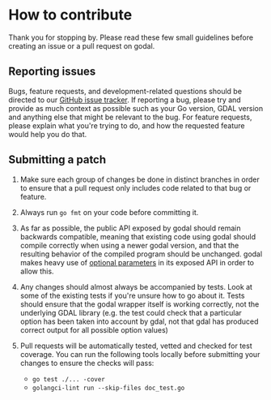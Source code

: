 # How to contribute #

Thank you for stopping by. Please read these few small guidelines before
creating an issue or a pull request on godal.


## Reporting issues ##

Bugs, feature requests, and development-related questions should be directed to
our [GitHub issue tracker](https://github.com/airbusgeo/godal/issues).  If
reporting a bug, please try and provide as much context as possible such as
your Go version, GDAL version and anything else that might be relevant to
the bug.  For feature requests, please explain what you're trying to do, and
how the requested feature would help you do that.

## Submitting a patch ##

  1. Make sure each group of changes be done in distinct branches in order to
     ensure that a pull request only includes code related to that bug or feature.

  1. Always run `go fmt` on your code before committing it.

  1. As far as possible, the public API exposed by godal should remain backwards
     compatible, meaning that existing code using godal should compile correctly
     when using a newer godal version, and that the resulting behavior of the
     compiled program should be unchanged. godal makes heavy use of
     [optional parameters](https://dave.cheney.net/2014/10/17/functional-options-for-friendly-apis)
     in its exposed API in order to allow this.

  1. Any changes should almost always be accompanied by tests. Look at some of
     the existing tests if you're unsure how to go about it. Tests should ensure
     that the godal wrapper itself is working correctly, not the underlying GDAL
     library (e.g. the test could check that a particular option has been taken
     into account by gdal, not that gdal has produced correct output for all 
     possible option values)

  1. Pull requests will be automatically tested, vetted and checked for test 
     coverage. You can run the following tools locally before submitting your 
     changes to ensure the checks will pass:
     * `go test ./... -cover`
     * `golangci-lint run --skip-files doc_test.go`

